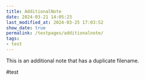```yaml
---
title: AdditionalNote
date: 2024-03-21 14:05:23
last_modified_at: 2024-03-25 17:03:52
show_date: true
permalink: /testpages/additionalnote/
tags:
- test
---
```

This is an additional note that has a duplicate filename.

#test